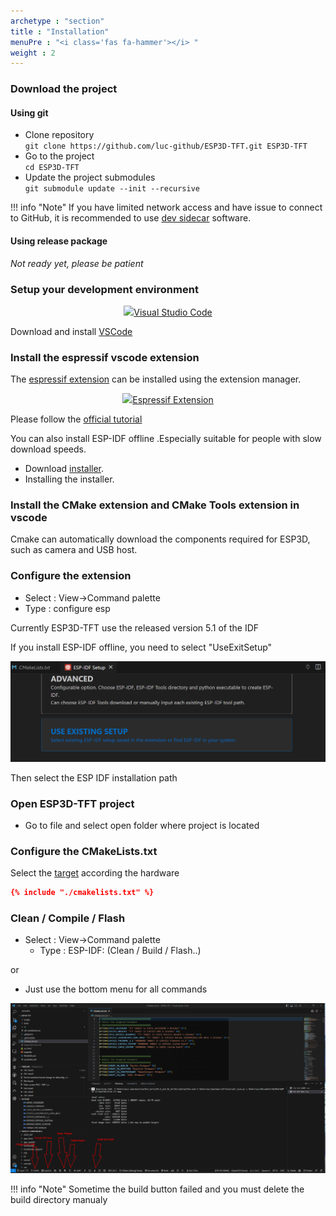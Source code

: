 ```yaml
---
archetype : "section"
title : "Installation"
menuPre : "<i class='fas fa-hammer'></i> "
weight : 2
---
```

### Download the project

#### Using git
* Clone repository   
`git clone https://github.com/luc-github/ESP3D-TFT.git ESP3D-TFT`
* Go to the project   
`cd ESP3D-TFT`
* Update the project submodules   
`git submodule update --init --recursive`

!!! info "Note"
    If you have limited network access and have issue to connect to GitHub, it is recommended to use [dev sidecar](https://github.com/docmirror/dev-sidecar) software.


#### Using release package

*Not ready yet, please be patient*

### Setup your development environment

<center>
<a href="https://code.visualstudio.com/download"><img src="/img/visual_studio_code.png" width="100px">Visual Studio Code</a>    
</center>


Download and install [VSCode](https://code.visualstudio.com/download)

### Install the espressif vscode extension

The [espressif extension](https://github.com/espressif/vscode-esp-idf-extension) can be installed using the extension manager.    

<center>
<a href="https://github.com/espressif/vscode-esp-idf-extension"><img src="/img/espressif.png" width="100px">Espressif Extension</a>    
</center>

Please follow the [official tutorial](https://github.com/espressif/vscode-esp-idf-extension/blob/master/docs/tutorial/install.md)

You can also install ESP-IDF offline .Especially suitable for people with slow download speeds.
- Download [installer](https://dl.espressif.cn/dl/esp-idf/).
- Installing the installer.
### Install the CMake extension and CMake Tools extension  in vscode

Cmake can automatically download the components required for ESP3D, such as camera and USB host.

### Configure the extension
- Select : View->Command palette 
- Type : configure esp

Currently ESP3D-TFT use the released version 5.1  of the IDF 

If you install ESP-IDF offline, you need to select "UseExitSetup"

![image](UseExistSetup.png?width=400px)

Then select the ESP IDF installation path

### Open ESP3D-TFT project
- Go to file and select open folder where project is located

### Configure the CMakeLists.txt
Select the [target](/esp3d-tft/v1.x/hardware) according the hardware
```cmake
{% include "./cmakelists.txt" %}
```

### Clean / Compile / Flash
- Select : View->Command palette 
    - Type : ESP-IDF: (Clean / Build / Flash..)    

or

- Just use the bottom menu for all commands

![image](vscodeInterface.png?width=400px)

!!! info "Note"
    Sometime the build button failed and you must delete the build directory manualy